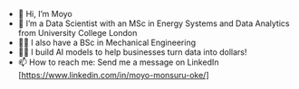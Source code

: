 - 👋 Hi, I’m Moyo
- 👀 I’m a Data Scientist with an MSc in Energy Systems and Data Analytics from University College London
- 👨‍🎓 I also have a BSc in Mechanical Engineering
- 👨‍💻 I build AI models to help businesses turn data into dollars!
- 📫 How to reach me: Send me a message on LinkedIn [https://www.linkedin.com/in/moyo-monsuru-oke/]

<!---
OkeMoyo/OkeMoyo is a ✨ special ✨ repository because its `README.md` (this file) appears on your GitHub profile.
You can click the Preview link to take a look at your changes.
--->
